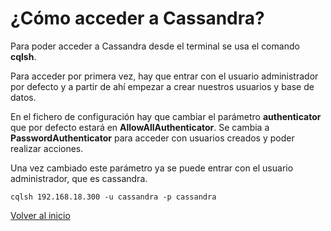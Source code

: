 # ¿Cómo acceder a Cassandra?

Para poder acceder a Cassandra desde el terminal se usa el comando **cqlsh**.

Para acceder por primera vez, hay que entrar con el usuario administrador por defecto y a partir de ahí empezar a crear nuestros usuarios y base de datos.

En el fichero de configuración hay que cambiar el parámetro **authenticator** que por defecto estará en **AllowAllAuthenticator**. Se cambia a **PasswordAuthenticator**
para acceder con usuarios creados y poder realizar acciones.

Una vez cambiado este parámetro ya se puede entrar con el usuario administrador, que es cassandra.

`cqlsh 192.168.18.300 -u cassandra -p cassandra  `

[ Volver al inicio ](https://github.com/oscarmb99/Cassandra/blob/main/README.md)
